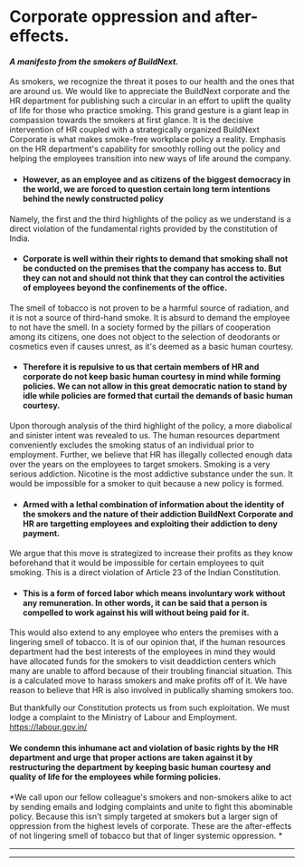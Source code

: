 


# Corporate oppression and after-effects.
#### *A manifesto from the smokers of BuildNext.*


As smokers, we recognize the threat it poses to our health and the ones that are around us. We would like to appreciate the BuildNext corporate and the HR department for publishing such a circular in an effort to uplift the quality of life for those who practice smoking. This grand gesture is a giant leap in compassion towards the smokers at first glance. It is the decisive intervention of HR coupled with a strategically organized BuildNext Corporate is what makes smoke-free workplace policy a reality. Emphasis on the HR department's capability for smoothly rolling out the policy and helping the employees transition into new ways of life around the company.

- #### **However, as an employee and as citizens of the biggest democracy in the world, we are forced to question certain long term intentions behind the newly constructed policy**

Namely, the first and the third highlights of the policy as we understand is a direct violation of the fundamental rights provided by the constitution of India.

- #### Corporate is well within their rights to demand that smoking shall not be conducted on the premises that the company has access to. But they can not and should not think that they can control the activities of employees beyond the confinements of the office.


The smell of tobacco is not proven to be a harmful source of radiation, and it is not a source of third-hand smoke. It is absurd to demand the employee to not have the smell. In a society formed by the pillars of cooperation among its citizens, one does not object to the selection of deodorants or cosmetics even if causes unrest, as it's deemed as a basic human courtesy. 

- #### Therefore it is repulsive to us that certain members of HR and corporate do not keep basic human courtesy in mind while forming policies. We can not allow in this great democratic nation to stand by idle while policies are formed that curtail the demands of basic human courtesy.



 Upon thorough analysis of the third highlight of the policy, a more diabolical and sinister intent was revealed to us. The human resources department conveniently excludes the smoking status of an individual prior to employment. Further, we believe that HR has illegally collected enough data over the years on the employees to target smokers. Smoking is a very serious addiction. Nicotine is the most addictive substance under the sun. It would be impossible for a smoker to quit because a new policy is formed. 

- #### Armed with a lethal combination of information about the identity of the smokers and the nature of their addiction BuildNext Corporate and HR are targetting employees and exploiting their addiction to deny payment.

We argue that this move is strategized to increase their profits as they know beforehand that it would be impossible for certain employees to quit smoking. This is a direct violation of Article 23 of the Indian Constitution. 

- #### This is a form of forced labor which means involuntary work without any remuneration. In other words, it can be said that a person is compelled to work against his will without being paid for it.

This would also extend to any employee who enters the premises with a lingering smell of tobacco. It is of our opinion that, if the human resources department had the best interests of the employees in mind they would have allocated funds for the smokers to visit deaddiction centers which many are unable to afford because of their troubling financial situation. This is a calculated move to harass smokers and make profits off of it. We have reason to believe that HR is also involved in publically shaming smokers too.




But thankfully our Constitution protects us from such exploitation.
We must lodge a complaint to the Ministry of Labour and Employment. https://labour.gov.in/

#### We condemn this inhumane act and violation of basic rights by the HR department and urge that proper actions are taken against it by restructuring the department by keeping basic human courtesy and quality of life for the employees while forming policies.

*We call upon our fellow colleague's smokers and non-smokers alike to act by sending emails and lodging complaints and unite to fight this abominable policy. Because this isn't simply targeted at smokers but a larger sign of oppression from the highest levels of corporate. These are the after-effects of not lingering smell of tobacco but that of linger systemic oppression.
*

------------


------------

